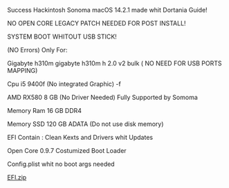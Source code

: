Success Hackintosh Sonoma macOS 14.2.1 made whit Dortania Guide!

NO OPEN CORE LEGACY PATCH NEEDED FOR POST INSTALL!

SYSTEM BOOT WHITOUT USB STICK!

(NO Errors) Only For:

Gigabyte h310m gigabyte h310m h 2.0 v2 bulk ( NO NEED FOR USB PORTS MAPPING)

Cpu i5 9400f (No integrated Graphic) -f

AMD RX580 8 GB (No Driver Needed) Fully Supported by Somoma

Memory Ram 16 GB DDR4

Memory SSD 120 GB ADATA (Do not use disk memory)

EFI Contain : Clean Kexts and Drivers whit Updates

Open Core 0.9.7 Costumized Boot Loader

Config.plist whit no boot args needed

[EFI.zip](https://github.com/ionut-liviu/Sonoma-14.2.1-macOS-Hackintosh-EFI/files/13852278/EFI.zip)
